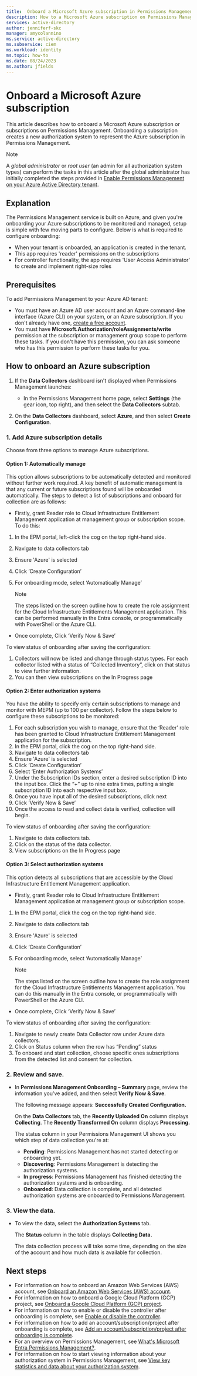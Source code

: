```yaml
---
title:  Onboard a Microsoft Azure subscription in Permissions Management
description: How to a Microsoft Azure subscription on Permissions Management.
services: active-directory
author: jenniferf-skc
manager: amycolannino
ms.service: active-directory 
ms.subservice: ciem
ms.workload: identity
ms.topic: how-to
ms.date: 08/24/2023
ms.author: jfields
---
```


# Onboard a Microsoft Azure subscription

This article describes how to onboard a Microsoft Azure subscription or subscriptions on Permissions Management. Onboarding a subscription creates a new authorization system to represent the Azure subscription in Permissions Management.

> [!NOTE]
> A *global administrator* or *root user* (an admin for all authorization system types) can perform the tasks in this article after the global administrator has initially completed the steps provided in [Enable Permissions Management on your Azure Active Directory tenant](onboard-enable-tenant.md).

## Explanation

The Permissions Management service is built on Azure, and given you're onboarding your Azure subscriptions to be monitored and managed, setup is simple with few moving parts to configure. Below is what is required to configure onboarding:

* When your tenant is onboarded, an application is created in the tenant.
* This app requires 'reader' permissions on the subscriptions
* For controller functionality, the app requires 'User Access Administrator' to create and implement right-size roles

## Prerequisites

To add Permissions Management to your Azure AD tenant:
- You must have an Azure AD user account and an Azure command-line interface (Azure CLI) on your system, or an Azure subscription. If you don't already have one, [create a free account](https://azure.microsoft.com/free/).
- You must have **Microsoft.Authorization/roleAssignments/write** permission at the subscription or management group scope to perform these tasks. If you don't have this permission, you can ask someone who has this permission to perform these tasks for you.

## How to onboard an Azure subscription

1. If the **Data Collectors** dashboard isn't displayed when Permissions Management launches:

    - In the Permissions Management home page, select **Settings** (the gear icon, top right), and then select the **Data Collectors** subtab.

1. On the **Data Collectors** dashboard, select **Azure**, and then select **Create Configuration**.

### 1. Add Azure subscription details

Choose from three options to manage Azure subscriptions. 

#### Option 1: Automatically manage 

This option allows subscriptions to be automatically detected and monitored without further work required. A key benefit of automatic management is that any current or future subscriptions found will be onboarded automatically. The steps to detect a list of subscriptions and onboard for collection are as follows:  

- Firstly, grant Reader role to Cloud Infrastructure Entitlement Management application at management group or subscription scope. To do this:  

1. In the EPM portal, left-click the cog on the top right-hand side.  
1. Navigate to data collectors tab  
1. Ensure 'Azure' is selected
1. Click ‘Create Configuration’ 
1. For onboarding mode, select ‘Automatically Manage’ 

    > [!NOTE]
    > The steps listed on the screen outline how to create the role assignment for the Cloud Infrastructure Entitlements Management application. This can be performed manually in the Entra console, or programmatically with PowerShell or the Azure CLI.

- Once complete, Click ‘Verify Now & Save’

To view status of onboarding after saving the configuration: 

1. Collectors will now be listed and change through status types. For each collector listed with a status of “Collected Inventory”, click on that status to view further information. 
1. You can then view subscriptions on the In Progress page 

#### Option 2: Enter authorization systems 

You have the ability to specify only certain subscriptions to manage and monitor with MEPM (up to 100 per collector). Follow the steps below to configure these subscriptions to be monitored: 

1. For each subscription you wish to manage, ensure that the ‘Reader’ role has been granted to Cloud Infrastructure Entitlement Management application for the subscription. 
1. In the EPM portal, click the cog on the top right-hand side. 
1. Navigate to data collectors tab 
1. Ensure 'Azure' is selected
1. Click ‘Create Configuration’ 
1. Select ‘Enter Authorization Systems’ 
1. Under the Subscription IDs section, enter a desired subscription ID into the input box. Click the “+” up to nine extra times, putting a single subscription ID into each respective input box. 
1. Once you have input all of the desired subscriptions, click next 
1. Click ‘Verify Now & Save’ 
1. Once the access to read and collect data is verified, collection will begin. 

To view status of onboarding after saving the configuration: 

1. Navigate to data collectors tab.  
1. Click on the status of the data collector.  
1. View subscriptions on the In Progress page 

#### Option 3: Select authorization systems 

This option detects all subscriptions that are accessible by the Cloud Infrastructure Entitlement Management application.  

- Firstly, grant Reader role to Cloud Infrastructure Entitlement Management application at management group or subscription scope.  

1. In the EPM portal, click the cog on the top right-hand side.  
1. Navigate to data collectors tab
1. Ensure 'Azure' is selected
1. Click ‘Create Configuration’ 
1. For onboarding mode, select ‘Automatically Manage’ 

    > [!NOTE]
    > The steps listed on the screen outline how to create the role assignment for the Cloud Infrastructure Entitlements Management application. You can do this manually in the Entra console, or programmatically with PowerShell or the Azure CLI.

- Once complete, Click ‘Verify Now & Save’ 

To view status of onboarding after saving the configuration: 

1. Navigate to newly create Data Collector row under Azure data collectors. 
1. Click on Status column when the row has “Pending” status 
1. To onboard and start collection, choose specific ones subscriptions from the detected list and consent for collection.

### 2. Review and save.

- In **Permissions Management Onboarding – Summary** page, review the information you've added, and then select **Verify Now & Save**.

    The following message appears: **Successfully Created Configuration.**

    On the **Data Collectors** tab, the **Recently Uploaded On** column displays **Collecting**. The **Recently Transformed On** column displays **Processing.**

    The status column in your Permissions Management UI shows you which step of data collection you're at:  
 
    - **Pending**: Permissions Management has not started detecting or onboarding yet. 
    - **Discovering**: Permissions Management is detecting the authorization systems. 
    - **In progress**: Permissions Management has finished detecting the authorization systems and is onboarding. 
    - **Onboarded**: Data collection is complete, and all detected authorization systems are onboarded to Permissions Management. 

### 3. View the data.

- To view the data, select the **Authorization Systems** tab.

    The **Status** column in the table displays **Collecting Data.**

    The data collection process will take some time, depending on the size of the account and how much data is available for collection.


## Next steps

- For information on how to onboard an Amazon Web Services (AWS) account, see [Onboard an Amazon Web Services (AWS) account](onboard-aws.md).
- For information on how to onboard a Google Cloud Platform (GCP) project, see [Onboard a Google Cloud Platform (GCP) project](onboard-gcp.md).
- For information on how to enable or disable the controller after onboarding is complete, see [Enable or disable the controller](onboard-enable-controller-after-onboarding.md).
- For information on how to add an account/subscription/project after onboarding is complete, see [Add an account/subscription/project after onboarding is complete](onboard-add-account-after-onboarding.md).
- For an overview on Permissions Management, see [What's Microsoft Entra Permissions Management?](overview.md).
- For information on how to start viewing information about your authorization system in Permissions Management, see [View key statistics and data about your authorization system](ui-dashboard.md).
